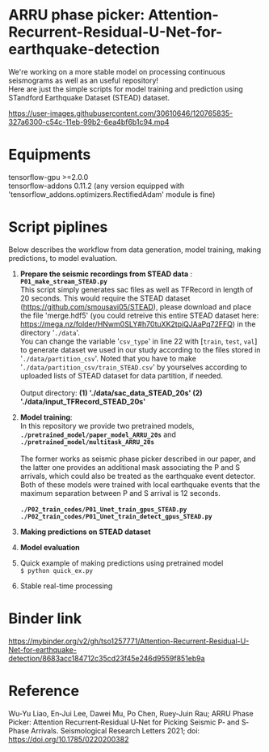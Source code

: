 # ARRU phase picker: Attention-Recurrent-Residual-U-Net-for-earthquake-detection
We're working on a more stable model on processing continuous seismograms as well as an useful repository! <br/>
Here are just the simple scripts for model training and prediction using STandford Earthquake Dataset (STEAD) dataset. 

https://user-images.githubusercontent.com/30610646/120765835-327a6300-c54c-11eb-99b2-6ea4bf6b1c94.mp4


# Equipments
tensorflow-gpu >=2.0.0 <br/>
tensorflow-addons 0.11.2 
(any version equipped with 'tensorflow_addons.optimizers.RectifiedAdam' module is fine)

# Script piplines 
Below describes the workflow from data generation, model training, making predictions, to model evaluation. 

1. **Prepare the seismic recordings from STEAD data** : **`P01_make_stream_STEAD.py`**<br/>
This script simply generates sac files as well as TFRecord in length of 20 seconds. This would require the STEAD dataset (https://github.com/smousavi05/STEAD), please download and place the file 'merge.hdf5' (you could retreive this entire STEAD dataset here: https://mega.nz/folder/HNwm0SLY#h70tuXK2tpiQJAaPq72FFQ) in the directory '`./data`'. <br/>
You can change the variable '`csv_type`' in line 22 with [`train`, `test`, `val`] to generate dataset we used in our study according to the files stored in '`./data/partition_csv`'. Noted that you have to make '`./data/partition_csv/train_STEAD.csv`' by yourselves according to uploaded lists of STEAD dataset for data partition, if needed. <br/><br/>
Output directory: **(1) './data/sac_data_STEAD_20s' (2) './data/input_TFRecord_STEAD_20s'**

2. **Model training**: <br/>
In this repository we provide two pretrained models,  <br/>**`./pretrained_model/paper_model_ARRU_20s`** and **`./pretrained_model/multitask_ARRU_20s`** <br/> <br/>
The former works as seismic phase picker described in our paper, and the latter one provides an additional mask associating the P and S arrivals, which could also be treated as the earthquake event detector. Both of these models were trained with local earthquake events that the maximum separation between P and S arrival is 12 seconds. <br/> <br/>
**`./P02_train_codes/P01_Unet_train_gpus_STEAD.py`**<br/>
**`./P02_train_codes/P01_Unet_train_detect_gpus_STEAD.py`**<br/>

3. **Making predictions on STEAD dataset**<br/>

4. **Model evaluation** <br/>

5. Quick example of making predictions using pretrained model <br/>
```$ python quick_ex.py```

6. Stable real-time processing <br/>

# Binder link
https://mybinder.org/v2/gh/tso1257771/Attention-Recurrent-Residual-U-Net-for-earthquake-detection/8683acc184712c35cd23f45e246d9559f851eb9a
# Reference
Wu‐Yu Liao, En‐Jui Lee, Dawei Mu, Po Chen, Ruey‐Juin Rau; ARRU Phase Picker: Attention Recurrent‐Residual U‐Net for Picking Seismic P‐ and S‐Phase Arrivals. Seismological Research Letters 2021; doi: https://doi.org/10.1785/0220200382
